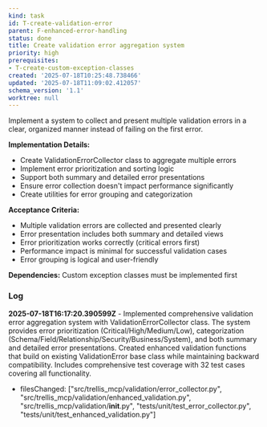 ```yaml
---
kind: task
id: T-create-validation-error
parent: F-enhanced-error-handling
status: done
title: Create validation error aggregation system
priority: high
prerequisites:
- T-create-custom-exception-classes
created: '2025-07-18T10:25:48.738466'
updated: '2025-07-18T11:09:02.412057'
schema_version: '1.1'
worktree: null
---
```

Implement a system to collect and present multiple validation errors in a clear, organized manner instead of failing on the first error.

**Implementation Details:**
- Create ValidationErrorCollector class to aggregate multiple errors
- Implement error prioritization and sorting logic
- Support both summary and detailed error presentations
- Ensure error collection doesn't impact performance significantly
- Create utilities for error grouping and categorization

**Acceptance Criteria:**
- Multiple validation errors are collected and presented clearly
- Error presentation includes both summary and detailed views
- Error prioritization works correctly (critical errors first)
- Performance impact is minimal for successful validation cases
- Error grouping is logical and user-friendly

**Dependencies:** Custom exception classes must be implemented first

### Log


**2025-07-18T16:17:20.390599Z** - Implemented comprehensive validation error aggregation system with ValidationErrorCollector class. The system provides error prioritization (Critical/High/Medium/Low), categorization (Schema/Field/Relationship/Security/Business/System), and both summary and detailed error presentations. Created enhanced validation functions that build on existing ValidationError base class while maintaining backward compatibility. Includes comprehensive test coverage with 32 test cases covering all functionality.
- filesChanged: ["src/trellis_mcp/validation/error_collector.py", "src/trellis_mcp/validation/enhanced_validation.py", "src/trellis_mcp/validation/__init__.py", "tests/unit/test_error_collector.py", "tests/unit/test_enhanced_validation.py"]